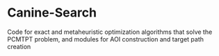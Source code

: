 # Canine-Search
Code for exact and metaheuristic optimization algorithms that solve the PCMTPT problem, and modules for AOI construction and target path creation
